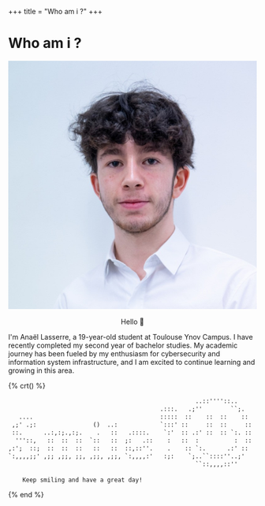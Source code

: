 +++
title = "Who am i ?"
+++

# Who am i ?

<div class="whoami-container">
  <div>
    <img src="https://github.com/voluxyy/voluxyy.github.io/blob/main/static/whoami/profile.jpeg?raw=true" alt="Profile">
  </div>
  <div>
    <p align="center">Hello 🙂</p>
    <p>I'm Anaël Lasserre, a 19-year-old student at Toulouse Ynov Campus. I have recently completed my second year of bachelor studies. My academic journey has been fueled by my enthusiasm for cybersecurity and information system infrastructure, and I am excited to continue learning and growing in this area.</p>
  </div>
</div>

{% crt() %}
```
                                                     ..::''''::..
                                           .:::.   .;''        ``;.
   ....                                    :::::  ::    ::  ::    ::
 ,;' .;:                ()  ..:            `:::' ::     ::  ::     ::
 ::.      ..:,:;.,:;.    .   ::   .::::.    `:'  :: .:' ::  :: `:. ::
  '''::,   ::  ::  ::  `::   ::  ;:   .::    :   ::  :          :  ::
,:';  ::;  ::  ::  ::   ::   ::  ::,::''.    .    :: `:.      .:' ::
`:,,,,;;' ,;; ,;;, ;;, ,;;, ,;;, `:,,,,:'   :;:    `;..``::::''..;'
                                                     ``::,,,,::''

    Keep smiling and have a great day!
```    
{% end %}